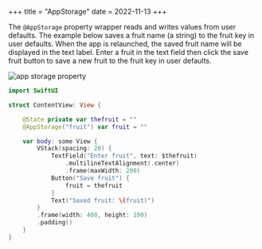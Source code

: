 +++
title = "AppStorage"
date = 2022-11-13
+++

The `@AppStorage` property wrapper reads and writes values from user defaults. The example below saves a fruit name (a string) to the fruit key in user defaults. When the app is relaunched, the saved fruit name will be displayed in the text label. Enter a fruit in the text field then click the save fruit button to save a new fruit to the fruit key in user defaults.

<p><img src="/img/appstorage.png" style="max-width:400px;" alt="app storage property"></p>

```swift
import SwiftUI

struct ContentView: View {

    @State private var thefruit = ""
    @AppStorage("fruit") var fruit = ""

    var body: some View {
        VStack(spacing: 20) {
            TextField("Enter fruit", text: $thefruit)
                .multilineTextAlignment(.center)
                .frame(maxWidth: 200)
            Button("Save fruit") {
                fruit = thefruit
            }
            Text("Saved fruit: \(fruit)")
        }
        .frame(width: 400, height: 100)
        .padding()
    }
}
```
